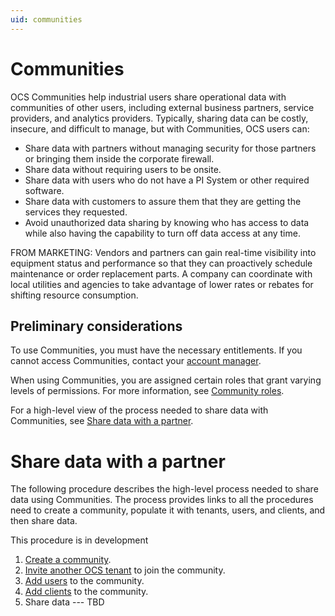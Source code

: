 ```yaml
---
uid: communities
---
```


# Communities

OCS Communities help industrial users share operational data with communities of other users, including external business partners, service providers, and analytics providers. Typically, sharing data can be costly, insecure, and difficult to manage, but with Communities, OCS users can:

- Share data with partners without managing security for those partners or bringing them inside the corporate firewall.
- Share data without requiring users to be onsite.
- Share data with users who do not have a PI System or other required software.
- Share data with customers to assure them that they are getting the services they requested.
- Avoid unauthorized data sharing by knowing who has access to data while also having the capability to turn off data access at any time.

FROM MARKETING: Vendors and partners can gain real-time visibility into equipment status and performance so that they can proactively schedule maintenance or order replacement parts. A company can coordinate with local utilities and agencies to take advantage of lower rates or rebates for shifting resource consumption. 

## Preliminary considerations

To use Communities, you must have the necessary entitlements. If you cannot access Communities, contact your [account manager](https://customers.osisoft.com/s/contactus "Contact Us").

When using Communities, you are assigned certain roles that grant varying levels of permissions. For more information, see [Community roles](xref:communityroles).

For a high-level view of the process needed to share data with Communities, see [Share data with a partner](xref:share-data-with-partner).

# Share data with a partner

The following procedure describes the high-level process needed to share data using Communities. The process provides links to all the procedures need to create a community, populate it with tenants, users, and clients, and then share data.

This procedure is in development

1. [Create a community](xref:add-community). 
2. [Invite another OCS tenant](xref:managecommunity#add-a-tenant-to-a-community) to join the community.
3. [Add users](xref:managecommunityusers#add-users-to-a-community) to the community.
4. [Add clients](xref:managecommunityclients#add-clients-to-a-community) to the community.
5. Share data --- TBD